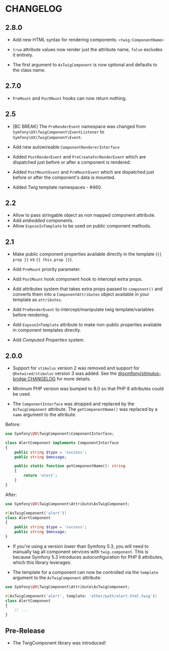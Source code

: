 # CHANGELOG

## 2.8.0

-   Add new HTML syntax for rendering components: `<twig:ComponentName>`
-   `true` attribute values now render just the attribute name, `false` excludes it entirely.

-   The first argument to `AsTwigComponent` is now optional and defaults to the class name.

## 2.7.0

-   `PreMount` and `PostMount` hooks can now return nothing.

## 2.5

-   [BC BREAK] The `PreRenderEvent` namespace was changed from `Symfony\UX\TwigComponent\EventListener`
    to `Symfony\UX\TwigComponent\Event`.

-   Add new autowireable `ComponentRendererInterface`

-   Added `PostRenderEvent` and `PreCreateForRenderEvent` which are dispatched just
    before or after a component is rendered.

-   Added `PostMountEvent` and `PreMountEvent` which are dispatched just before
    or after the component's data is mounted.

-   Added Twig template namespaces - #460.

## 2.2

-   Allow to pass stringable object as non mapped component attribute.
-   Add _embedded_ components.
-   Allow `ExposeInTemplate` to be used on public component methods.

## 2.1

-   Make public component properties available directly in the template (`{{ prop }}` vs `{{ this.prop }}`).

-   Add `PreMount` priority parameter.

-   Add `PostMount` hook component hook to intercept extra props.

-   Add attributes system that takes extra props passed to `component()` and converts them
    into a `ComponentAttributes` object available in your template as `attributes`.

-   Add `PreRenderEvent` to intercept/manipulate twig template/variables before rendering.

-   Add `ExposeInTemplate` attribute to make non-public properties available in component
    templates directly.

-   Add _Computed Properties_ system.

## 2.0.0

-   Support for `stimulus` version 2 was removed and support for `@hotwired/stimulus`
    version 3 was added. See the [@symfony/stimulus-bridge CHANGELOG](https://github.com/symfony/stimulus-bridge/blob/main/CHANGELOG.md#300)
    for more details.

-   Minimum PHP version was bumped to 8.0 so that PHP 8 attributes could be used.

-   The `ComponentInterface` was dropped and replaced by the `AsTwigComponent` attribute.
    The `getComponentName()` was replaced by a `name` argument to the attribute.

Before:

```php
use Symfony\UX\TwigComponent\ComponentInterface;

class AlertComponent implements ComponentInterface
{
    public string $type = 'success';
    public string $message;

    public static function getComponentName(): string
    {
        return 'alert';
    }
}
```

After:

```php
use Symfony\UX\TwigComponent\Attribute\AsTwigComponent;

#[AsTwigComponent('alert')]
class AlertComponent
{
    public string $type = 'success';
    public string $message;
}
```

-   If you're using a version _lower_ than Symfony 5.3, you will need
    to manually tag all component services with `twig.component`. This is
    because Symfony 5.3 introduces autoconfiguration for PHP 8 attributes,
    which this library leverages.

-   The template for a component can now be controlled via the `template` argument
    to the `AsTwigComponent` attribute:

```php
use Symfony\UX\TwigComponent\Attribute\AsTwigComponent;

#[AsTwigComponent('alert', template: 'other/path/alert.html.twig')]
class AlertComponent
{
    // ...
}
```

## Pre-Release

-   The TwigComponent library was introduced!
